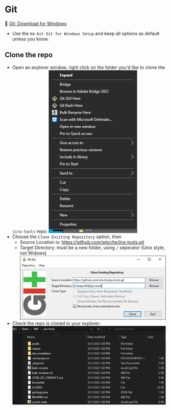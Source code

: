# Git
🔗 [Git: Download for Windows](https://git-scm.com/download/win)
- Use the `64-bit Git for Windows Setup` and keep all options as default unless you know.

## Clone the repo
- Open an explorer window, right click on the folder you'd like to clone the `jira-tools` repo:
![Right click ob explorer](images/git-01-here.png)
- Choose the `Clone Existing Repository` option, then 
  - Source Location is: https://github.com/wloche/jira-tools.git
  - Target Directory: must be a new folder, using `/` seperator (Unix style, not Widows)
![Right click ob explorer](images/git-02-clone.png)
- Check the repo is cloned in your explorer:
![CLoned repo in explorer](images/git-03-cloned.png)
